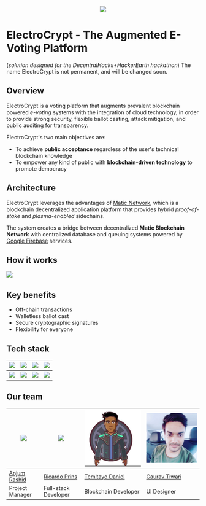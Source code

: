 <p align="center">
<img src="frontend/src/components/banner.jpeg" /><br></p>

# ElectroCrypt - The Augmented E-Voting Platform

(_solution designed for the DecentralHacks+HackerEarth hackathon_)
The name ElectroCrypt is not permanent, and will be changed soon.

## Overview

ElectroCrypt is a voting platform that augments prevalent blockchain powered _e-voting_ systems with the integration of cloud technology, in order to provide strong security, flexible ballot casting, attack mitigation, and public auditing for transparency.

ElectroCrypt's two main objectives are:

- To achieve **public acceptance** regardless of the user's technical blockchain knowledge
- To empower any kind of public with **blockchain-driven technology** to promote democracy

## Architecture

ElectroCrypt leverages the advantages of [Matic Network](https://matic.network), which is a blockchain decentralized application platform that provides hybrid _proof-of-stake_ and _plasma-enabled_ sidechains.

The system creates a bridge between decentralized **Matic Blockchain Network** with centralized database and queuing systems powered by [Google Firebase](https://firebase.google.com/) services.

## How it works

<img src="frontend/src/components/howitworks.png" /><br>

## Key benefits

- Off-chain transactions
- Walletless ballot cast
- Secure cryptographic signatures
- Flexibility for everyone

## Tech stack

| <img src="frontend/src/components/matic.png" /> | <img src="frontend/src/components/truffle.png" />    | <img src="frontend/src/components/solidity.png" /> | <img src="frontend/src/components/w3js.png" />        |
| ----------------------------------------------- | ---------------------------------------------------- | -------------------------------------------------- | ----------------------------------------------------- |
| <img src="frontend/src/components/react.png" /> | <img src="frontend/src/components/typescript.png" /> | <img src="frontend/src/components/firebase.png" /> | <img src="frontend/src/components/googlecloud.png" /> |

## Our team

| <img src="frontend/src/components/anjum.png" /> | <img src="frontend/src/components/ricardo.png" /> | <img src="frontend/src/components/timidian.png" />| <img src="frontend/src/components/my.png" />|
| ----------------------------------------------- | ------------------------------------------------- | --------------------------------------------- | --------------------------------------------- |
| [Anjum Rashid](https://github.com/bijoy26)      | [Ricardo Prins](https://github.com/ricardoprins)  | [Temitayo Daniel](https://github.com/timidan) | [Gaurav Tiwari](https://github.com/gauravtwr) |
| Project Manager                                 | Full-stack Developer                              | Blockchain Developer                          | UI Designer                                   |
